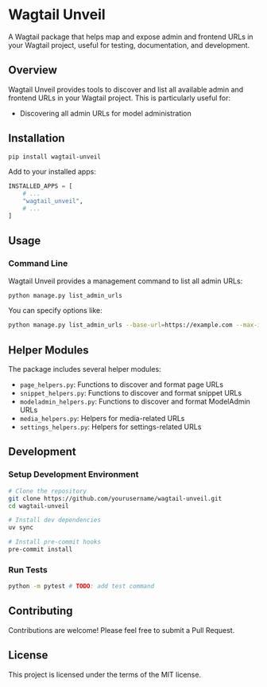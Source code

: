 # Wagtail Unveil

A Wagtail package that helps map and expose admin and frontend URLs in your Wagtail project, useful for testing, documentation, and development.

## Overview

Wagtail Unveil provides tools to discover and list all available admin and frontend URLs in your Wagtail project. This is particularly useful for:

- Discovering all admin URLs for model administration

## Installation

```bash
pip install wagtail-unveil
```

Add to your installed apps:

```python
INSTALLED_APPS = [
    # ...
    "wagtail_unveil",
    # ...
]
```

## Usage

### Command Line

Wagtail Unveil provides a management command to list all admin URLs:

```bash
python manage.py list_admin_urls
```

You can specify options like:

```bash
python manage.py list_admin_urls --base-url=https://example.com --max-instances=5
```

## Helper Modules

The package includes several helper modules:

- `page_helpers.py`: Functions to discover and format page URLs
- `snippet_helpers.py`: Functions to discover and format snippet URLs
- `modeladmin_helpers.py`: Functions to discover and format ModelAdmin URLs
- `media_helpers.py`: Helpers for media-related URLs
- `settings_helpers.py`: Helpers for settings-related URLs

## Development

### Setup Development Environment

```bash
# Clone the repository
git clone https://github.com/yourusername/wagtail-unveil.git
cd wagtail-unveil

# Install dev dependencies
uv sync

# Install pre-commit hooks
pre-commit install
```

### Run Tests

```bash
python -m pytest # TODO: add test command
```

## Contributing

Contributions are welcome! Please feel free to submit a Pull Request.

## License

This project is licensed under the terms of the MIT license.
